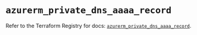 # `azurerm_private_dns_aaaa_record`

Refer to the Terraform Registry for docs: [`azurerm_private_dns_aaaa_record`](https://registry.terraform.io/providers/hashicorp/azurerm/4.38.1/docs/resources/private_dns_aaaa_record).
